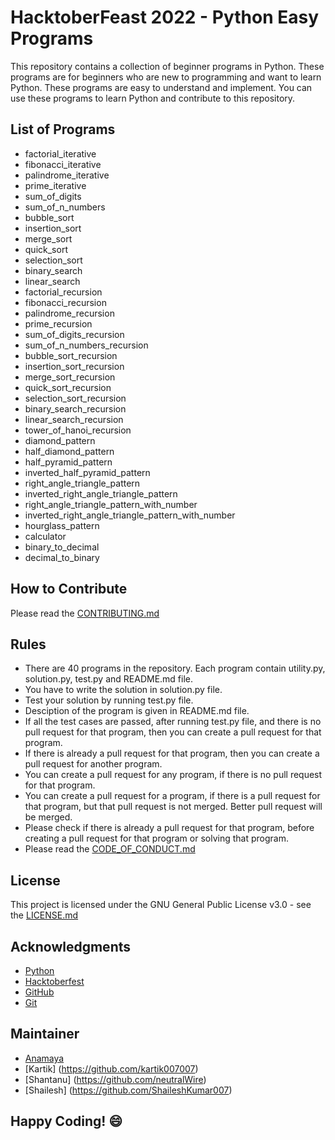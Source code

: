 # HacktoberFeast 2022 - Python Easy Programs
This repository contains a collection of beginner programs in Python. These programs are for beginners who are new to programming and want to learn Python. These programs are easy to understand and implement. You can use these programs to learn Python and contribute to this repository.

## List of Programs

- factorial_iterative
- fibonacci_iterative
- palindrome_iterative
- prime_iterative
- sum_of_digits
- sum_of_n_numbers
- bubble_sort
- insertion_sort
- merge_sort
- quick_sort
- selection_sort
- binary_search
- linear_search
- factorial_recursion
- fibonacci_recursion
- palindrome_recursion
- prime_recursion
- sum_of_digits_recursion
- sum_of_n_numbers_recursion
- bubble_sort_recursion
- insertion_sort_recursion
- merge_sort_recursion
- quick_sort_recursion
- selection_sort_recursion
- binary_search_recursion
- linear_search_recursion
- tower_of_hanoi_recursion
- diamond_pattern
- half_diamond_pattern
- half_pyramid_pattern
- inverted_half_pyramid_pattern
- right_angle_triangle_pattern
- inverted_right_angle_triangle_pattern
- right_angle_triangle_pattern_with_number
- inverted_right_angle_triangle_pattern_with_number
- hourglass_pattern
- calculator
- binary_to_decimal
- decimal_to_binary

## How to Contribute
Please read the [CONTRIBUTING.md](https://github.com/Anamaya1729/Python-Testing/blob/master/CONTRIBUTING.md)

## Rules
- There are 40 programs in the repository. Each program contain utility.py, solution.py, test.py and README.md file.
- You have to write the solution in solution.py file.
- Test your solution by running test.py file.
- Desciption of the program is given in README.md file.
- If all the test cases are passed, after running test.py file, and there is no pull request for that program, then you can create a pull request for that program.
- If there is already a pull request for that program, then you can create a pull request for another program.
- You can create a pull request for any program, if there is no pull request for that program.
- You can create a pull request for a program, if there is a pull request for that program, but that pull request is not merged. Better pull request will be merged.
- Please check if there is already a pull request for that program, before creating a pull request for that program or solving that program.
- Please read the [CODE_OF_CONDUCT.md](https://github.com/Anamaya1729/Python-Testing/blob/master/CODE_OF_CONDUCT.md)

## License
This project is licensed under the GNU General Public License v3.0 - see the [LICENSE.md](https://github.com/Anamaya1729/Python-Testing/blob/master/LICENSE)

## Acknowledgments
- [Python](https://www.python.org/)
- [Hacktoberfest](https://hacktoberfest.digitalocean.com/)
- [GitHub](https://github.com)
- [Git](https://git-scm.com/)

## Maintainer
- [Anamaya](https://www.linkedin.com/in/anamaya1729/)
- [Kartik] (https://github.com/kartik007007)
- [Shantanu] (https://github.com/neutralWire)
- [Shailesh] (https://github.com/ShaileshKumar007)

## Happy Coding! :smile:
